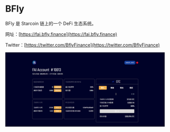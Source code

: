 # BFly

BFly 是 Starcoin 链上的一个 DeFi 生态系统。

网址：[https://fai.bfly.finance](https://fai.bfly.finance)

Twitter：[https://twitter.com/BflyFinance](https://twitter.com/BflyFinance)

![](<../../.gitbook/assets/image (13).png>)
